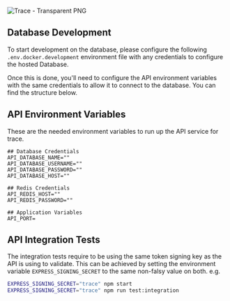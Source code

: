
![Trace - Transparent PNG](https://github.com/DigitalForge-Dynamics/Trace/assets/76014409/1a5c47be-8461-46b6-84cb-54e48f91ebfd)

## Database Development
To start development on the database, please configure the following ``` .env.docker.development ``` environment file with any credentials to configure the hosted Database.

Once this is done, you'll need to configure the API environment variables with the same credentials to allow it to connect to the database. You can find the structure below.


## API Environment Variables
These are the needed environment variables to run up the API service for trace.
```
## Database Credentials
API_DATABASE_NAME=""
API_DATABASE_USERNAME=""
API_DATABASE_PASSWORD=""
API_DATABASE_HOST=""

## Redis Credentials
API_REDIS_HOST=""
API_REDIS_PASSWORD=""

## Application Variables
API_PORT=
```

## API Integration Tests
The integration tests require to be using the same token signing key as the API is using to validate.
This can be achieved by setting the environment variable ```EXPRESS_SIGNING_SECRET``` to the same non-falsy value on both.
e.g.
```sh
EXPRESS_SIGNING_SECRET="trace" npm start
EXPRESS_SIGNING_SECRET="trace" npm run test:integration
```
